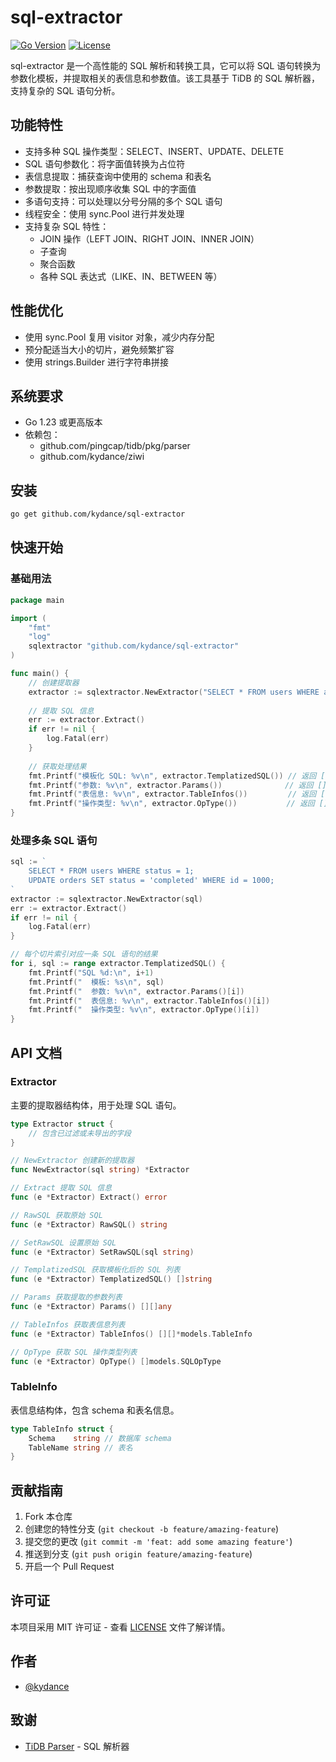 # sql-extractor

[![Go Version](https://img.shields.io/badge/Go-1.23%2B-blue)](https://golang.org/doc/devel/release.html#go1.23)
[![License](https://img.shields.io/badge/License-MIT-green.svg)](https://opensource.org/licenses/MIT)

sql-extractor 是一个高性能的 SQL 解析和转换工具，它可以将 SQL 语句转换为参数化模板，并提取相关的表信息和参数值。该工具基于 TiDB 的 SQL 解析器，支持复杂的 SQL 语句分析。

## 功能特性

- 支持多种 SQL 操作类型：SELECT、INSERT、UPDATE、DELETE
- SQL 语句参数化：将字面值转换为占位符
- 表信息提取：捕获查询中使用的 schema 和表名
- 参数提取：按出现顺序收集 SQL 中的字面值
- 多语句支持：可以处理以分号分隔的多个 SQL 语句
- 线程安全：使用 sync.Pool 进行并发处理
- 支持复杂 SQL 特性：
  - JOIN 操作（LEFT JOIN、RIGHT JOIN、INNER JOIN）
  - 子查询
  - 聚合函数
  - 各种 SQL 表达式（LIKE、IN、BETWEEN 等）

## 性能优化

- 使用 sync.Pool 复用 visitor 对象，减少内存分配
- 预分配适当大小的切片，避免频繁扩容
- 使用 strings.Builder 进行字符串拼接

## 系统要求

- Go 1.23 或更高版本
- 依赖包：
  - github.com/pingcap/tidb/pkg/parser
  - github.com/kydance/ziwi

## 安装

```bash
go get github.com/kydance/sql-extractor
```

## 快速开始

### 基础用法

```go
package main

import (
    "fmt"
    "log"
    sqlextractor "github.com/kydance/sql-extractor"
)

func main() {
    // 创建提取器
    extractor := sqlextractor.NewExtractor("SELECT * FROM users WHERE age > 18 AND name LIKE 'John%'")
    
    // 提取 SQL 信息
    err := extractor.Extract()
    if err != nil {
        log.Fatal(err)
    }
    
    // 获取处理结果
    fmt.Printf("模板化 SQL: %v\n", extractor.TemplatizedSQL()) // 返回 []string
    fmt.Printf("参数: %v\n", extractor.Params())              // 返回 [][]any
    fmt.Printf("表信息: %v\n", extractor.TableInfos())         // 返回 [][]*models.TableInfo
    fmt.Printf("操作类型: %v\n", extractor.OpType())           // 返回 []models.SQLOpType
}
```

### 处理多条 SQL 语句

```go
sql := `
    SELECT * FROM users WHERE status = 1;
    UPDATE orders SET status = 'completed' WHERE id = 1000;
`
extractor := sqlextractor.NewExtractor(sql)
err := extractor.Extract()
if err != nil {
    log.Fatal(err)
}

// 每个切片索引对应一条 SQL 语句的结果
for i, sql := range extractor.TemplatizedSQL() {
    fmt.Printf("SQL %d:\n", i+1)
    fmt.Printf("  模板: %s\n", sql)
    fmt.Printf("  参数: %v\n", extractor.Params()[i])
    fmt.Printf("  表信息: %v\n", extractor.TableInfos()[i])
    fmt.Printf("  操作类型: %v\n", extractor.OpType()[i])
}
```

## API 文档

### Extractor

主要的提取器结构体，用于处理 SQL 语句。

```go
type Extractor struct {
    // 包含已过滤或未导出的字段
}

// NewExtractor 创建新的提取器
func NewExtractor(sql string) *Extractor

// Extract 提取 SQL 信息
func (e *Extractor) Extract() error

// RawSQL 获取原始 SQL
func (e *Extractor) RawSQL() string

// SetRawSQL 设置原始 SQL
func (e *Extractor) SetRawSQL(sql string)

// TemplatizedSQL 获取模板化后的 SQL 列表
func (e *Extractor) TemplatizedSQL() []string

// Params 获取提取的参数列表
func (e *Extractor) Params() [][]any

// TableInfos 获取表信息列表
func (e *Extractor) TableInfos() [][]*models.TableInfo

// OpType 获取 SQL 操作类型列表
func (e *Extractor) OpType() []models.SQLOpType
```

### TableInfo

表信息结构体，包含 schema 和表名信息。

```go
type TableInfo struct {
    Schema    string // 数据库 schema
    TableName string // 表名
}
```

## 贡献指南

1. Fork 本仓库
2. 创建您的特性分支 (`git checkout -b feature/amazing-feature`)
3. 提交您的更改 (`git commit -m 'feat: add some amazing feature'`)
4. 推送到分支 (`git push origin feature/amazing-feature`)
5. 开启一个 Pull Request

## 许可证

本项目采用 MIT 许可证 - 查看 [LICENSE](LICENSE) 文件了解详情。

## 作者

- [@kydance](https://github.com/kydance)

## 致谢

- [TiDB Parser](https://github.com/pingcap/tidb) - SQL 解析器
